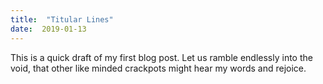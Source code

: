 ```yaml
---
title:  "Titular Lines"
date:  2019-01-13
---
```


This is a quick draft of my first blog post.  Let us ramble endlessly into the void, that other like minded crackpots might hear my words and rejoice.  
